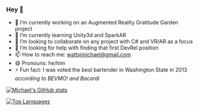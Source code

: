 ### Hey 👋

- 🔭 I’m currently working on an Augmented Reality Gratitude Garden project
- 🌱 I’m currently learning Unity3d and SparkAR
- 👯 I’m looking to collaborate on any project with C# and VR/AR as a focus
- 🤔 I’m looking for help with finding that first DevRel position
- 📫 How to reach me: wattsjmichael@gmail.com 
- 😄 Pronouns: he/him
- ⚡ Fun fact: I was voted the best bartender in Washington State in 2013 *according to BEVMO! and Bacardi*


[![Michael's GitHub stats](https://github-readme-stats.vercel.app/api?username=wattsjmichael&count_private=true&show_icons=true&theme=dracula)](https://github.com/anuraghazra/github-readme-stats)


[![Top Languages](https://github-readme-stats.vercel.app/api/top-langs/?username=wattsjmichael)](https://github.com/anuraghazra/github-readme-stats)
<!--
**wattsjmichael/wattsjmichael** is a ✨ _special_ ✨ repository because its `README.md` (this file) appears on your GitHub profile. -->



